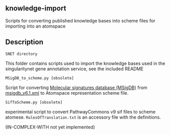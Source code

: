 knowledge-import
----------------
Scripts for converting published knowledge bases into scheme files for importing into an atomspace

Description
-----------

```
SNET directory
```
This folder contains scripts used to import the knowledge bases used in the singularitynet gene annotation service, see the included README
```
MSigDB_to_scheme.py [obsolete]
```
Script for converting [Molecular signatures database (MSigDB)](http://software.broadinstitute.org/gsea/msigdb/index.jsp) from [msigdb_v6.1.xml](http://software.broadinstitute.org/gsea/msigdb/download_file.jsp?filePath=/resources/msigdb/6.1/msigdb_v6.1.xml) to Atomspace representation scheme file.

```
SifToScheme.py [obsolete]
```
experimental script to convert PathwayCommons v9 sif files to scheme atomese.
`RulesOfTranslation.txt` is an accessory file with the definitions.

(IN-COMPLEX-WITH not yet implemented)
```
